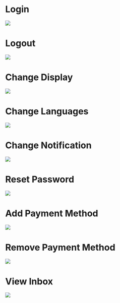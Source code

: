 # Login
![](https://tinyurl.com/tkkre5ww?)

# Logout
![](https://tinyurl.com/2jpvevay?)

# Change Display
![](https://tinyurl.com/msaeu2u8?)

# Change Languages
![](https://tinyurl.com/ywk9bx4d?)

# Change Notification
![](https://tinyurl.com/22mjr4hp?)

# Reset Password
![](https://tinyurl.com/ycky5r52?)

# Add Payment Method
![](https://tinyurl.com/29c7wc5x?)

# Remove Payment Method
![](https://tinyurl.com/43cc8wkr?)

# View Inbox
![](https://tinyurl.com/bdcuzp52?)
